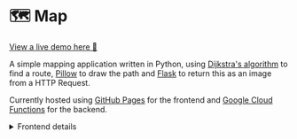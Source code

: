# 🗺 Map

[View a live demo here 🧭](https://map.tmos.es "Live demo hosted with github pages and google cloud functions")

A simple mapping application written in Python, using [Dijkstra's algorithm](https://en.wikipedia.org/wiki/Dijkstra's_algorithm) to find a route,
[Pillow](https://pillow.readthedocs.io/en/stable/) to draw the path
and [Flask](https://flask.palletsprojects.com/en/2.0.x/) to return this as an image from a HTTP Request.

Currently hosted using [GitHub Pages](https://pages.github.com) for the frontend
and [Google Cloud Functions](https://cloud.google.com/functions) for the backend.

<details>
  <summary>Frontend details</summary>
  
  The frontend could be served dynamically usign Flask to populate the list of available destinations, but I've chosen to serve it statically for this demo
  (because it's quicker for the user and saves on the number of calls being made to my Cloud Function).
  
  A JavaScript function is used to get the path image from the backend and overlay this on the map.
</details>
